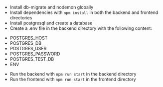 * Install db-migrate and nodemon globally
* Install dependencies with `npm install` in both the backend and frontend directories
* Install postgresql and create a database
* Create a .env file in the backend directory with the following content: 
- POSTGRES_HOST
- POSTGRES_DB
- POSTGRES_USER
- POSTGRES_PASSWORD
- POSTGRES_TEST_DB
- ENV
* Run the backend with `npm run start` in the backend directory
* Run the frontend with `npm run start` in the frontend directory